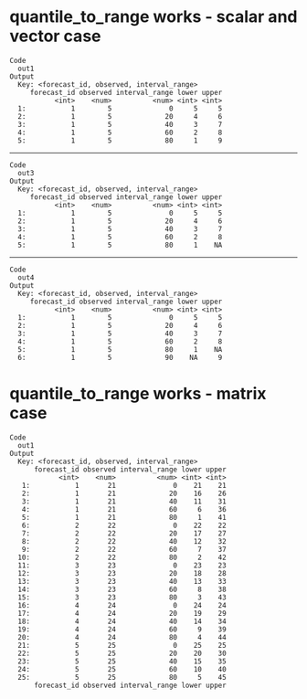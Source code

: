 # quantile_to_range works - scalar and vector case

    Code
      out1
    Output
      Key: <forecast_id, observed, interval_range>
         forecast_id observed interval_range lower upper
               <int>    <num>          <num> <int> <int>
      1:           1        5              0     5     5
      2:           1        5             20     4     6
      3:           1        5             40     3     7
      4:           1        5             60     2     8
      5:           1        5             80     1     9

---

    Code
      out3
    Output
      Key: <forecast_id, observed, interval_range>
         forecast_id observed interval_range lower upper
               <int>    <num>          <num> <int> <int>
      1:           1        5              0     5     5
      2:           1        5             20     4     6
      3:           1        5             40     3     7
      4:           1        5             60     2     8
      5:           1        5             80     1    NA

---

    Code
      out4
    Output
      Key: <forecast_id, observed, interval_range>
         forecast_id observed interval_range lower upper
               <int>    <num>          <num> <int> <int>
      1:           1        5              0     5     5
      2:           1        5             20     4     6
      3:           1        5             40     3     7
      4:           1        5             60     2     8
      5:           1        5             80     1    NA
      6:           1        5             90    NA     9

# quantile_to_range works - matrix case

    Code
      out1
    Output
      Key: <forecast_id, observed, interval_range>
          forecast_id observed interval_range lower upper
                <int>    <num>          <num> <int> <int>
       1:           1       21              0    21    21
       2:           1       21             20    16    26
       3:           1       21             40    11    31
       4:           1       21             60     6    36
       5:           1       21             80     1    41
       6:           2       22              0    22    22
       7:           2       22             20    17    27
       8:           2       22             40    12    32
       9:           2       22             60     7    37
      10:           2       22             80     2    42
      11:           3       23              0    23    23
      12:           3       23             20    18    28
      13:           3       23             40    13    33
      14:           3       23             60     8    38
      15:           3       23             80     3    43
      16:           4       24              0    24    24
      17:           4       24             20    19    29
      18:           4       24             40    14    34
      19:           4       24             60     9    39
      20:           4       24             80     4    44
      21:           5       25              0    25    25
      22:           5       25             20    20    30
      23:           5       25             40    15    35
      24:           5       25             60    10    40
      25:           5       25             80     5    45
          forecast_id observed interval_range lower upper

